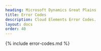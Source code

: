 ```yaml
---
heading: Microsoft Dynamics Great Plains
title: Error Codes
description: Cloud Elements Error Codes.
layout: docs
order: 40
---
```


{% include error-codes.md %}
